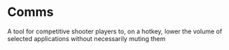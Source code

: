 # Comms
A tool for competitive shooter players to, on a hotkey, lower the volume of selected applications without necessarily muting them
